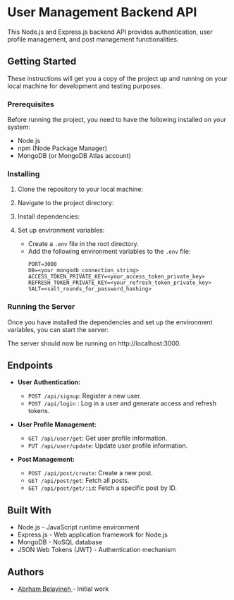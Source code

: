 # User Management Backend API

This Node.js and Express.js backend API provides authentication, user profile management, and post management functionalities.

## Getting Started

These instructions will get you a copy of the project up and running on your local machine for development and testing purposes.

### Prerequisites

Before running the project, you need to have the following installed on your system:

- Node.js
- npm (Node Package Manager)
- MongoDB (or MongoDB Atlas account)

### Installing

1. Clone the repository to your local machine:

2. Navigate to the project directory:

3. Install dependencies:

4. Set up environment variables:
   - Create a `.env` file in the root directory.
   - Add the following environment variables to the `.env` file:
     ```
     PORT=3000
     DB=<your_mongodb_connection_string>
     ACCESS_TOKEN_PRIVATE_KEY=<your_access_token_private_key>
     REFRESH_TOKEN_PRIVATE_KEY=<your_refresh_token_private_key>
     SALT=<salt_rounds_for_password_hashing>
     ```

### Running the Server

Once you have installed the dependencies and set up the environment variables, you can start the server:

The server should now be running on http://localhost:3000.

## Endpoints

- **User Authentication:**

  - `POST /api/signup`: Register a new user.
  - `POST /api/login` : Log in a user and generate access and refresh tokens.

- **User Profile Management:**

  - `GET /api/user/get`: Get user profile information.
  - `PUT /api/user/update`: Update user profile information.

- **Post Management:**
  - `POST /api/post/create`: Create a new post.
  - `GET /api/post/get`: Fetch all posts.
  - `GET /api/post/get/:id`: Fetch a specific post by ID.

## Built With

- Node.js - JavaScript runtime environment
- Express.js - Web application framework for Node.js
- MongoDB - NoSQL database
- JSON Web Tokens (JWT) - Authentication mechanism

## Authors

- [ Abrham Belayineh ](https://github.com/abrsh6266) - Initial work
